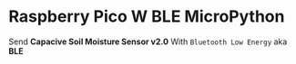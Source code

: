 # Raspberry Pico W BLE MicroPython
Send **Capacive Soil Moisture Sensor v2.0** With `Bluetooth Low Energy` aka **BLE**
